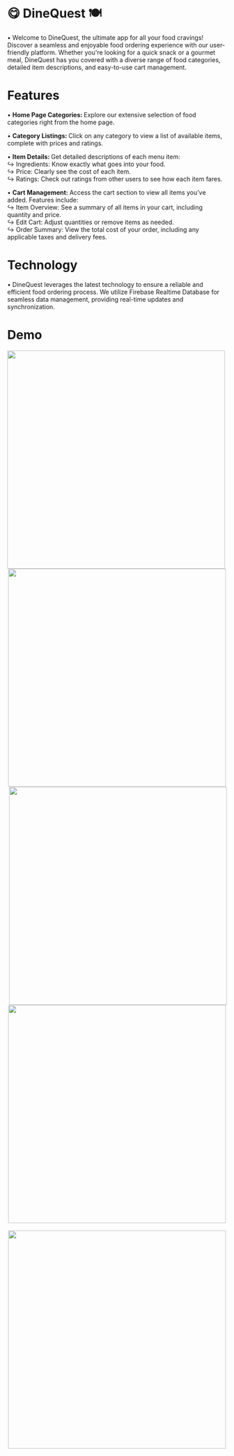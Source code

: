# 😋 DineQuest 🍽
• Welcome to DineQuest, the ultimate app for all your food cravings! Discover a seamless and enjoyable food ordering experience with our user-friendly platform. Whether you're looking for a quick snack or a gourmet meal, DineQuest has you covered with a diverse range of food categories, detailed item descriptions, and easy-to-use cart management.

# <b> Features </b>

• <b> Home Page Categories: </b> Explore our extensive selection of food categories right from the home page.

• <b> Category Listings: </b> Click on any category to view a list of available items, complete with prices and ratings.

• <b> Item Details: </b> Get detailed descriptions of each menu item: <br>
↪ Ingredients: Know exactly what goes into your food. <br>
↪ Price: Clearly see the cost of each item. <br>
↪ Ratings: Check out ratings from other users to see how each item fares.

• <b> Cart Management: </b> Access the cart section to view all items you’ve added. Features include: <br>
↪ Item Overview: See a summary of all items in your cart, including quantity and price. <br>
↪ Edit Cart: Adjust quantities or remove items as needed. <br>
↪ Order Summary: View the total cost of your order, including any applicable taxes and delivery fees.

# <b> Technology </b>

• DineQuest leverages the latest technology to ensure a reliable and efficient food ordering process. We utilize Firebase Realtime Database for seamless data management, providing real-time updates and synchronization.

# <b> Demo </b>

<p align="center">
  <img src="https://github.com/Harsh-122003/DineQuest/assets/115886477/2fee125c-6852-48f2-a979-0303a015563e" height="500" align="left">
  <img src="https://github.com/Harsh-122003/DineQuest/assets/115886477/e3298ec1-d341-4459-9214-b38ff5a14b5f" height="500">
  <img src="https://github.com/Harsh-122003/DineQuest/assets/115886477/a9cc7672-9282-426e-8577-de44273e7b01" height="500" align="right">
</p>
<br><br>
<p align="center">
  <img src="https://github.com/Harsh-122003/DineQuest/assets/115886477/d76c3763-d44d-4d17-9eae-8f88c1385a63" height="500">
  &nbsp;&nbsp;&nbsp;&nbsp;&nbsp;&nbsp;&nbsp;&nbsp;&nbsp;&nbsp;&nbsp;&nbsp;&nbsp;&nbsp;&nbsp;
  <img src="https://github.com/Harsh-122003/DineQuest/assets/115886477/57c81c86-043b-4195-83a3-7d44daf68eb2" height="500">
</p>
